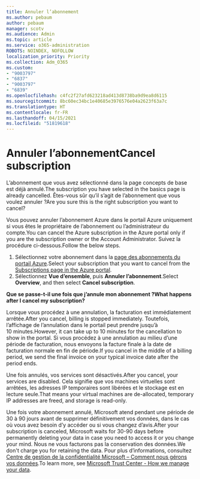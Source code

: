 ```yaml
---
title: Annuler l’abonnement
ms.author: pebaum
author: pebaum
manager: scotv
ms.audience: Admin
ms.topic: article
ms.service: o365-administration
ROBOTS: NOINDEX, NOFOLLOW
localization_priority: Priority
ms.collection: Adm_O365
ms.custom:
- "9003797"
- "6837"
- "9003797"
- "6839"
ms.openlocfilehash: c4fc2f27afd623218ad413d8738ba9d9ea8d6115
ms.sourcegitcommit: 8bc60ec34bc1e40685e3976576e04a2623f63a7c
ms.translationtype: HT
ms.contentlocale: fr-FR
ms.lasthandoff: 04/15/2021
ms.locfileid: "51819618"
---
```

# <a name="cancel-subscription"></a><span data-ttu-id="225a8-102">Annuler l’abonnement</span><span class="sxs-lookup"><span data-stu-id="225a8-102">Cancel subscription</span></span>

<span data-ttu-id="225a8-103">L’abonnement que vous avez sélectionné dans la page concepts de base est déjà annulé.</span><span class="sxs-lookup"><span data-stu-id="225a8-103">The subscription you have selected in the basics page is already cancelled.</span></span> <span data-ttu-id="225a8-104">Êtes-vous sûr qu’il s’agit de l’abonnement que vous voulez annuler ?</span><span class="sxs-lookup"><span data-stu-id="225a8-104">Are you sure this is the right subscription you want to cancel?</span></span>

<span data-ttu-id="225a8-105">Vous pouvez annuler l’abonnement Azure dans le portail Azure uniquement si vous êtes le propriétaire de l’abonnement ou l’administrateur du compte.</span><span class="sxs-lookup"><span data-stu-id="225a8-105">You can cancel the Azure subscription in the Azure portal only if you are the subscription owner or the Account Administrator.</span></span> <span data-ttu-id="225a8-106">Suivez la procédure ci-dessous.</span><span class="sxs-lookup"><span data-stu-id="225a8-106">Follow the below steps.</span></span>

1. <span data-ttu-id="225a8-107">Sélectionnez votre abonnement dans la [page des abonnements du portail Azure](https://ms.portal.azure.com/#blade/Microsoft_Azure_Billing/SubscriptionsBlade).</span><span class="sxs-lookup"><span data-stu-id="225a8-107">Select your subscription that you want to cancel from the [Subscriptions page in the Azure portal](https://ms.portal.azure.com/#blade/Microsoft_Azure_Billing/SubscriptionsBlade).</span></span>
2. <span data-ttu-id="225a8-108">Sélectionnez **Vue d’ensemble**, puis **Annuler l’abonnement**.</span><span class="sxs-lookup"><span data-stu-id="225a8-108">Select **Overview**, and then select **Cancel subscription**.</span></span>

<span data-ttu-id="225a8-109">**Que se passe-t-il une fois que j’annule mon abonnement ?**</span><span class="sxs-lookup"><span data-stu-id="225a8-109">**What happens after I cancel my subscription?**</span></span>

<span data-ttu-id="225a8-110">Lorsque vous procédez à une annulation, la facturation est immédiatement arrêtée.</span><span class="sxs-lookup"><span data-stu-id="225a8-110">After you cancel, billing is stopped immediately.</span></span> <span data-ttu-id="225a8-111">Toutefois, l’affichage de l’annulation dans le portail peut prendre jusqu’à 10 minutes.</span><span class="sxs-lookup"><span data-stu-id="225a8-111">However, it can take up to 10 minutes for the cancellation to show in the portal.</span></span> <span data-ttu-id="225a8-112">Si vous procédez à une annulation au milieu d’une période de facturation, nous envoyons la facture finale à la date de facturation normale en fin de période.</span><span class="sxs-lookup"><span data-stu-id="225a8-112">If you cancel in the middle of a billing period, we send the final invoice on your typical invoice date after the period ends.</span></span>

<span data-ttu-id="225a8-113">Une fois annulés, vos services sont désactivés.</span><span class="sxs-lookup"><span data-stu-id="225a8-113">After you cancel, your services are disabled.</span></span> <span data-ttu-id="225a8-114">Cela signifie que vos machines virtuelles sont arrêtées, les adresses IP temporaires sont libérées et le stockage est en lecture seule.</span><span class="sxs-lookup"><span data-stu-id="225a8-114">That means your virtual machines are de-allocated, temporary IP addresses are freed, and storage is read-only.</span></span>

<span data-ttu-id="225a8-115">Une fois votre abonnement annulé, Microsoft atend pendant une période de 30 à 90 jours avant de supprimer définitivement vos données, dans le cas où vous avez besoin d’y accéder ou si vous changez d’avis.</span><span class="sxs-lookup"><span data-stu-id="225a8-115">After your subscription is canceled, Microsoft waits for 30-90 days before permanently deleting your data in case you need to access it or you change your mind.</span></span> <span data-ttu-id="225a8-116">Nous ne vous facturons pas la conservation des données.</span><span class="sxs-lookup"><span data-stu-id="225a8-116">We don't charge you for retaining the data.</span></span> <span data-ttu-id="225a8-117">Pour plus d’informations, consultez [Centre de gestion de la confidentialité Microsoft – Comment nous gérons vos données](https://www.microsoft.com/trust-center/privacy/data-management#leave).</span><span class="sxs-lookup"><span data-stu-id="225a8-117">To learn more, see [Microsoft Trust Center - How we manage your data](https://www.microsoft.com/trust-center/privacy/data-management#leave).</span></span>

